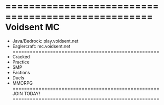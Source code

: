 ===================================================
                    Voidsent MC
===================================================
 - Java/Bedrock: play.voidsent.net
 - Eaglercraft: mc.voidsent.net
===================================================
 - Cracked
 - Practice
 - SMP
 - Factions
 - Duels
 - MMORPG
===================================================
                    JOIN TODAY!
===================================================
